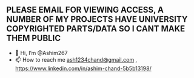 ## PLEASE EMAIL FOR VIEWING ACCESS, A NUMBER OF MY PROJECTS HAVE UNIVERSITY COPYRIGHTED PARTS/DATA SO I CANT MAKE THEM PUBLIC ##
- 👋 Hi, I’m @Ashim267
- 📫 How to reach me ash1234chand@gmail.com , https://www.linkedin.com/in/ashim-chand-5b5b13198/ 

<!---
Ashim267/Ashim267 is a ✨ special ✨ repository because its `README.md` (this file) appears on your GitHub profile.
You can click the Preview link to take a look at your changes.
--->
